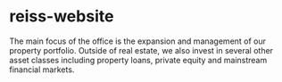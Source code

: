 # reiss-website
 The main focus of the office is the expansion and management of our property portfolio. Outside of real estate, we also invest in several other asset classes including property loans, private equity and mainstream financial markets.
